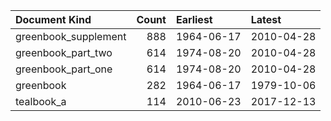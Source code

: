 | Document Kind        |   Count | Earliest   | Latest     |
|:---------------------|--------:|:-----------|:-----------|
| greenbook_supplement |     888 | 1964-06-17 | 2010-04-28 |
| greenbook_part_two   |     614 | 1974-08-20 | 2010-04-28 |
| greenbook_part_one   |     614 | 1974-08-20 | 2010-04-28 |
| greenbook            |     282 | 1964-06-17 | 1979-10-06 |
| tealbook_a           |     114 | 2010-06-23 | 2017-12-13 |